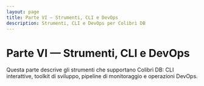 ```yaml
---
layout: page
title: Parte VI — Strumenti, CLI e DevOps
description: Strumenti, CLI e DevOps per Colibrì DB
---
```


# Parte VI — Strumenti, CLI e DevOps

Questa parte descrive gli strumenti che supportano Colibrì DB: CLI interattive, toolkit di sviluppo, pipeline di monitoraggio e operazioni DevOps.
